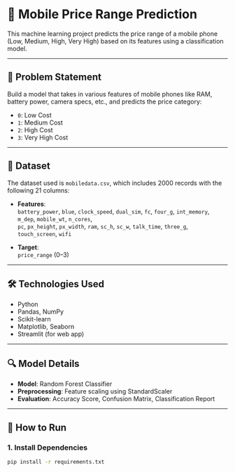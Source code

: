 # 📱 Mobile Price Range Prediction

This machine learning project predicts the price range of a mobile phone (Low, Medium, High, Very High) based on its features using a classification model.

---

## 🧠 Problem Statement

Build a model that takes in various features of mobile phones like RAM, battery power, camera specs, etc., and predicts the price category:

- `0`: Low Cost  
- `1`: Medium Cost  
- `2`: High Cost  
- `3`: Very High Cost

---

## 📁 Dataset

The dataset used is `mobiledata.csv`, which includes 2000 records with the following 21 columns:

- **Features**:  
  `battery_power`, `blue`, `clock_speed`, `dual_sim`, `fc`, `four_g`, `int_memory`, `m_dep`, `mobile_wt`, `n_cores`,  
  `pc`, `px_height`, `px_width`, `ram`, `sc_h`, `sc_w`, `talk_time`, `three_g`, `touch_screen`, `wifi`

- **Target**:  
  `price_range` (0–3)

---

## 🛠️ Technologies Used

- Python
- Pandas, NumPy
- Scikit-learn
- Matplotlib, Seaborn
- Streamlit (for web app)

---

## 🔍 Model Details

- **Model**: Random Forest Classifier
- **Preprocessing**: Feature scaling using StandardScaler
- **Evaluation**: Accuracy Score, Confusion Matrix, Classification Report

---

## 🚀 How to Run

### 1. Install Dependencies
```bash
pip install -r requirements.txt

